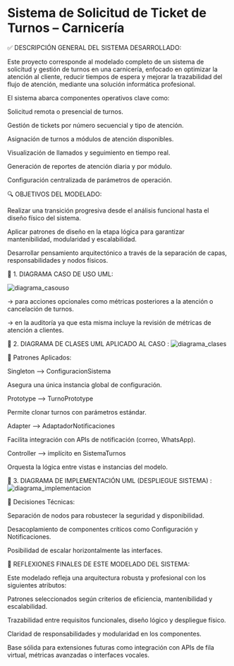 # Sistema de Solicitud de Ticket de Turnos – Carnicería

✅ DESCRIPCIÓN GENERAL DEL SISTEMA DESARROLLADO:

Este proyecto corresponde al modelado completo de un sistema de solicitud y gestión de turnos en una carnicería, enfocado en optimizar la atención al cliente, reducir tiempos de espera y mejorar la trazabilidad del flujo de atención, mediante una solución informática profesional.

El sistema abarca componentes operativos clave como:

Solicitud remota o presencial de turnos.

Gestión de tickets por número secuencial y tipo de atención.

Asignación de turnos a módulos de atención disponibles.

Visualización de llamados y seguimiento en tiempo real.

Generación de reportes de atención diaria y por módulo.

Configuración centralizada de parámetros de operación.


🔍 OBJETIVOS DEL MODELADO:

Realizar una transición progresiva desde el análisis funcional hasta el diseño físico del sistema.

Aplicar patrones de diseño en la etapa lógica para garantizar mantenibilidad, modularidad y escalabilidad.

Desarrollar pensamiento arquitectónico a través de la separación de capas, responsabilidades y nodos físicos.


🔹 1. DIAGRAMA CASO DE USO UML:

![diagrama_casouso](https://github.com/user-attachments/assets/39ff3c70-2c91-4399-bade-6d070e73a23d)

-> para acciones opcionales como métricas posteriores a la atención o cancelación de turnos.

-> en la auditoría ya que esta misma incluye la revisión de métricas de atención a clientes.

🔹 2. DIAGRAMA DE CLASES UML APLICADO AL CASO :
![diagrama_clases](https://github.com/user-attachments/assets/3567f356-0871-4456-b586-a26186c5606f)


📌 Patrones Aplicados:

Singleton –> ConfiguracionSistema

Asegura una única instancia global de configuración.

Prototype –> TurnoPrototype

Permite clonar turnos con parámetros estándar.

Adapter –> AdaptadorNotificaciones

Facilita integración con APIs de notificación (correo, WhatsApp).

Controller –> implícito en SistemaTurnos

Orquesta la lógica entre vistas e instancias del modelo.

🔹 3. DIAGRAMA DE IMPLEMENTACIÓN UML (DESPLIEGUE SISTEMA) : 
![diagrama_implementacion](https://github.com/user-attachments/assets/8320295c-9220-46e1-b086-0fc55445ccff)


📌 Decisiones Técnicas:

Separación de nodos para robustecer la seguridad y disponibilidad.

Desacoplamiento de componentes críticos como Configuración y Notificaciones.

Posibilidad de escalar horizontalmente las interfaces.


🔹 REFLEXIONES FINALES DE ESTE MODELADO DEL SISTEMA:


Este modelado refleja una arquitectura robusta y profesional con los siguientes atributos:

Patrones seleccionados según criterios de eficiencia, mantenibilidad y escalabilidad.

Trazabilidad entre requisitos funcionales, diseño lógico y despliegue físico.

Claridad de responsabilidades y modularidad en los componentes.

Base sólida para extensiones futuras como integración con APIs de fila virtual, métricas avanzadas o interfaces vocales.
